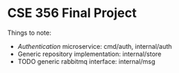 # CSE 356 Final Project

Things to note:

- *Authentication* microservice: cmd/auth, internal/auth
- Generic repository implementation: internal/store
- TODO generic rabbitmq interface: internal/msg
